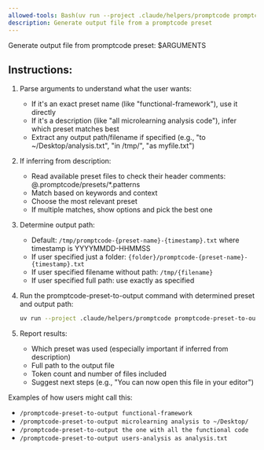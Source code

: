 ```yaml
---
allowed-tools: Bash(uv run --project .claude/helpers/promptcode promptcode-preset-to-output:*), Glob(.promptcode/presets/*.patterns), Read(.promptcode/presets/*.patterns:*)
description: Generate output file from a promptcode preset
---
```


Generate output file from promptcode preset: $ARGUMENTS

## Instructions:

1. Parse arguments to understand what the user wants:
   - If it's an exact preset name (like "functional-framework"), use it directly
   - If it's a description (like "all microlearning analysis code"), infer which preset matches best
   - Extract any output path/filename if specified (e.g., "to ~/Desktop/analysis.txt", "in /tmp/", "as myfile.txt")

2. If inferring from description:
   - Read available preset files to check their header comments: @.promptcode/presets/*.patterns
   - Match based on keywords and context
   - Choose the most relevant preset
   - If multiple matches, show options and pick the best one

3. Determine output path:
   - Default: `/tmp/promptcode-{preset-name}-{timestamp}.txt` where timestamp is YYYYMMDD-HHMMSS
   - If user specified just a folder: `{folder}/promptcode-{preset-name}-{timestamp}.txt`
   - If user specified filename without path: `/tmp/{filename}`
   - If user specified full path: use exactly as specified

4. Run the promptcode-preset-to-output command with determined preset and output path:
   ```bash
   uv run --project .claude/helpers/promptcode promptcode-preset-to-output "{preset_name}" "{output_path}"
   ```

5. Report results:
   - Which preset was used (especially important if inferred from description)
   - Full path to the output file
   - Token count and number of files included
   - Suggest next steps (e.g., "You can now open this file in your editor")

Examples of how users might call this:
- `/promptcode-preset-to-output functional-framework`
- `/promptcode-preset-to-output microlearning analysis to ~/Desktop/`
- `/promptcode-preset-to-output the one with all the functional code`
- `/promptcode-preset-to-output users-analysis as analysis.txt`
